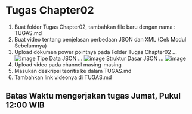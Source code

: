 # Tugas Chapter02

1. Buat folder Tugas Chapter02, tambahkan file baru dengan nama : TUGAS.md
2. Buat video tentang penjelasan perbedaan JSON dan XML (Cek Modul Sebelumnya)
3. Upload dokumen power pointnya pada Folder Tugas Chapter02
...
![image](https://user-images.githubusercontent.com/15622730/224464785-658ad9de-bae6-4f19-ba99-54af9f03576e.png)
Tipe Data JSON
...
![image](https://user-images.githubusercontent.com/15622730/224464806-a8fba19d-bab3-4cda-8f08-270988815ef4.png)
Struktur Dasar JSON
...
![image](https://user-images.githubusercontent.com/15622730/224464815-49360b6d-6d38-4498-9c4e-057c2034a691.png)
3. Upload video pada channel masing-masing
4. Masukan deskripsi teoritis ke dalam TUGAS.md
5. Tambahkan link videonya di TUGAS.md

## Batas Waktu mengerjakan tugas Jumat, Pukul 12:00 WIB
